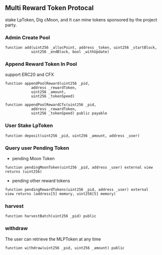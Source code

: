 ## Multi Reward Token Protocal

stake LpToken, Dig cMoon, and It can mine tokens sponsored by the project party.


### Admin Create Pool

```
function add(uint256 _allocPoint, address _token, uint256 _startBlock,
            uint256 _endBlock, bool _withUpdate)
```

### Append Reward Token In Pool

support ERC20 and CFX

```
function appendPoolReward(uint256 _pid,
            address _rewardToken,
            uint256 _amount,
            uint256 _tokenSpeed)

function appendPoolRewardCfx(uint256 _pid,
            address _rewardToken,
            uint256 _tokenSpeed) public payable
```

### User Stake LpToken

```
function deposit(uint256 _pid, uint256 _amount, address _user)
```

### Query user Pending Token

- pending Moon Token

```
function pendingMoonToken(uint256 _pid, address _user) external view returns (uint256)
```

- pending other reward tokens

```
function pendingRewardTokens(uint256 _pid, address _user) external view returns (address[5] memory, uint256[5] memory)
```

### harvest

```
function harvestBatch(uint256 _pid) public
```

### withdraw

The user can retrieve the MLPToken at any time

```
function withdraw(uint256 _pid, uint256 _amount) public
```
